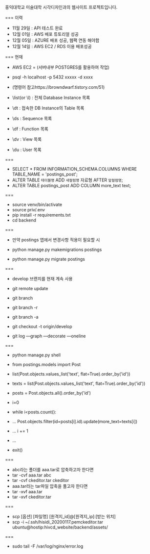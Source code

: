 홍익대학교 미술대학 시각디자인과의 웹사이트 프로젝트입니다.

===
이력
- 11월 29일 : API 테스트 완료
- 12월 01일 : AWS 배포 튜토리얼 성공
- 12월 05일 : AZURE 배포 성공, 웹팩 연동 해야함
- 12월 14일 : AWS EC2 / RDS 이용 배포성공


===
현재
- AWS EC2 = (서버내부 POSTGRES를 활용하여 작업)
- psql -h localhost -p 5432 xxxxx -d xxxx

- (명령어 참고https://browndwarf.tistory.com/51)
- \list(or \l) : 전체 Database Instance 목록
- \dt : 접속한 DB Instance의 Table 목록
- \ds : Sequence 목록
- \df : Function 목록
- \dv : View 목록
- \du : User 목록

===

- SELECT * FROM INFORMATION_SCHEMA.COLUMNS WHERE TABLE_NAME = 'postings_post';
- ALTER TABLE `테이블명` ADD `새컬럼명` 자료형 AFTER `앞컬럼명`;
- ALTER TABLE postings_post ADD COLUMN more_text text;

===

- source venv/bin/activate
- source priv/.env
- pip install -r requirements.txt 
- cd backend

===
- 만약 postings 앱에서 변경사항 적용이 필요할 시

- python manage.py makemigrations postings
- python manage.py migrate postings

===

- develop 브랜치를 현재 계속 사용

- git remote update
- git branch
- git branch -r
- git branch -a 
- git checkout -t origin/develop

- git log —graph —decorate —oneline

===

- python manage.py shell
- from postings.models import Post

- list(Post.objects.values_list('text', flat=True).order_by('id'))
- texts = list(Post.objects.values_list('text', flat=True).order_by('id'))
- posts = Post.objects.all().order_by('id')

- i=0
- while i<posts.count():
- ...     Post.objects.filter(id=posts[i].id).update(more_text=texts[i])
- ...     i += 1
- ... 
- exit()

===

- abc라는 폴더를 aaa.tar로 압축하고자 한다면
-  tar -cvf aaa.tar abc
-  tar -cvf ckeditor.tar ckeditor
- aaa.tar라는 tar파일 압축을 풀고자 한다면
-  tar -xvf aaa.tar
-  tar -xvf ckeditor.tar

===

- scp [옵션] [파일명] [원격지_id]@[원격지_ip]:[받는 위치]
- scp -i ~/.ssh/hisidi_20200117.pemckeditor.tar ubuntu@hostip:hivcd_website/backend/assets/


=== 

- sudo tail -F /var/log/nginx/error.log